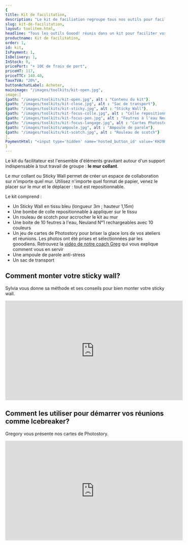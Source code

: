```yaml
---
{
title: Kit de facilitation,
description: "Le kit de faciliation regroupe tous nos outils pour faciliter vos réunions (Sticky Wall, feutres Neuland, carte de Photostory)",
slug: kit-de-facilitation,
layout: toolitem.html,
headline: "Tous les outils Goood! réunis dans un kit pour faciliter vos ateliers de groupes et réunions." ,
productname: Kit de facilitation,
order: 1,
id: kit,
IsPayment: 1,
IsDelivery: 1,
InStock: 0,
pricePort: "+ 10€ de frais de port",
priceHT: 117,
priceTTC: 140.40,
TauxTVA: "20%",
buttonAchatLabel: Acheter, 
mainimage: "/images/toolkits/kit-open.jpg",
image:[ 
{path: "/images/toolkits/kit-open.jpg", alt : "Contenu du kit"},
{path: "/images/toolkits/kit-close.jpg", alt : "Sac de transport"},
{path: "/images/toolkits/kit-sticky.jpg", alt : "Sticky Wall"},
{path: "/images/toolkits/kit-focus-colle.jpg", alt : "Colle repositionnable"},
{path: "/images/toolkits/kit-focus-pen.jpg", alt : "Feutres à l'eau Neuland"},
{path: "/images/toolkits/kit-focus-langage.jpg", alt : "Cartes Photostory"},
{path: "/images/toolkits/ampoule.jpg", alt : "Ampoule de parole"},
{path: "/images/toolkits/kit-scotch.jpg", alt : "Rouleau de scotch"}
],
PaymentHtml: "<input type='hidden' name='hosted_button_id' value='KHJ9H3FYSJ562'>"
}
---
```


Le kit du facilitateur est l'ensemble d'éléments gravitant autour d'un support indispensable à tout travail de groupe : **le mur collant**.

Le mur collant ou Sticky Wall permet de créer un espace de collaboration sur n'importe quel mur. Utilisez n'importe quel format de papier, venez le placer sur le mur et le déplacer : tout est repositionnable.

Le kit comprend : 
* Un Sticky Wall en tissu bleu (longueur 3m ; hauteur 1,15m)
* Une bombe de colle repositionnable à appliquer sur le tissu 
* Un rouleau de scotch pour accrocher le kit au mur
* Une boite de 10 feutres à l'eau, Neuland N°1 rechargeables avec 10 couleurs
* Un jeu de cartes de Photostory pour briser la glace lors de vos ateliers et réunions. Les photos ont été prises et sélectionnées par les gooodiens. Retrouvez la [vidéo de notre coach Greg](https://youtu.be/ykwarlNm_Ig) qui vous explique comment vous en servir
* Une ampoule de parole anti-stress
* Un sac de transport

## Comment monter votre sticky wall?
Sylvia vous donne sa méthode et ses conseils pour bien monter votre sticky wall.

<iframe width="560" height="315" src="https://www.youtube.com/embed/sjWhlP04Yes" frameborder="0" allowfullscreen></iframe>

## Comment les utiliser pour démarrer vos réunions comme Icebreaker?
Gregory vous présente nos cartes de Photostory. 
<iframe width="560" height="315" src="https://www.youtube.com/embed/ykwarlNm_Ig" frameborder="0" allowfullscreen></iframe>
